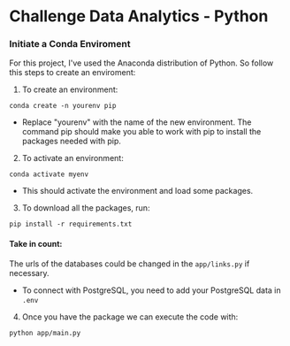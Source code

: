 # Challenge Data Analytics - Python

### Initiate a Conda Enviroment

For this project, I've used the Anaconda distribution of Python. So follow this steps to create an enviroment:

1. To create an environment:

```
conda create -n yourenv pip
```

- Replace "yourenv" with the name of the new environment. The command pip should make you able to work with pip to install the packages needed with pip.

2. To activate an environment:

```
conda activate myenv
```

- This should activate the environment and load some packages.

3. To download all the packages, run:

```
pip install -r requirements.txt
```

#### Take in count:

The urls of the databases could be changed in the `app/links.py` if necessary.

- To connect with PostgreSQL, you need to add your PostgreSQL data in `.env`

4. Once you have the package we can execute the code with:

```
python app/main.py
```
